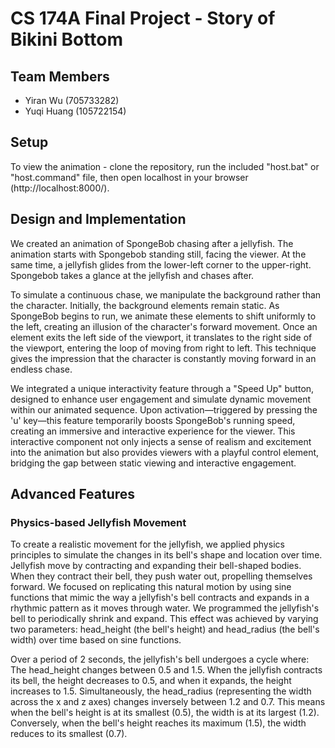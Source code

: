 # CS 174A Final Project - Story of Bikini Bottom
## Team Members
* Yiran Wu (705733282)
* Yuqi Huang (105722154)

## Setup
To view the animation - clone the repository, run the included "host.bat" or "host.command" file, then open localhost in your browser (http://localhost:8000/).

## Design and Implementation
We created an animation of SpongeBob chasing after a jellyfish. The animation starts with Spongebob standing still, facing the viewer. At the same time, a jellyfish glides from the lower-left corner to the upper-right. Spongebob takes a glance at the jellyfish and chases after. 

To simulate a continuous chase, we manipulate the background rather than the character. Initially, the background elements remain static. As SpongeBob begins to run, we animate these elements to shift uniformly to the left, creating an illusion of the character's forward movement. Once an element exits the left side of the viewport, it translates to the right side of the viewport, entering the loop of moving from right to left. This technique gives the impression that the character is constantly moving forward in an endless chase.

We integrated a unique interactivity feature through a "Speed Up" button, designed to enhance user engagement and simulate dynamic movement within our animated sequence. Upon activation—triggered by pressing the 'u' key—this feature temporarily boosts SpongeBob's running speed, creating an immersive and interactive experience for the viewer. This interactive component not only injects a sense of realism and excitement into the animation but also provides viewers with a playful control element, bridging the gap between static viewing and interactive engagement.

## Advanced Features
### Physics-based Jellyfish Movement
To create a realistic movement for the jellyfish, we applied physics principles to simulate the changes in its bell's shape and location over time. Jellyfish move by contracting and expanding their bell-shaped bodies. When they contract their bell, they push water out, propelling themselves forward. We focused on replicating this natural motion by using sine functions that mimic the way a jellyfish's bell contracts and expands in a rhythmic pattern as it moves through water.
We programmed the jellyfish's bell to periodically shrink and expand. This effect was achieved by varying two parameters: head_height (the bell's height) and head_radius (the bell's width) over time based on sine functions.

Over a period of 2 seconds, the jellyfish's bell undergoes a cycle where:
The head_height changes between 0.5 and 1.5. When the jellyfish contracts its bell, the height decreases to 0.5, and when it expands, the height increases to 1.5.
Simultaneously, the head_radius (representing the width across the x and z axes) changes inversely between 1.2 and 0.7. This means when the bell's height is at its smallest (0.5), the width is at its largest (1.2). Conversely, when the bell's height reaches its maximum (1.5), the width reduces to its smallest (0.7).

 


